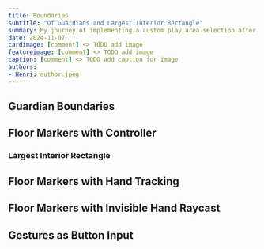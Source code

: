 ```yaml
---
title: Boundaries
subtitle: "Of Guardians and Largest Interior Rectangle"
summary: My journey of implementing a custom play area selection after the inability to reuse Meta's Guardian Boundaries.
date: 2024-11-07
cardimage: [comment] <> TODO add image
featureimage: [comment] <> TODO add image
caption: [comment] <> TODO add caption for image
authors:
- Henri: author.jpeg
---
```


## Guardian Boundaries

## Floor Markers with Controller

### Largest Interior Rectangle

## Floor Markers with Hand Tracking

## Floor Markers with Invisible Hand Raycast

## Gestures as Button Input